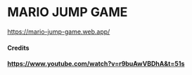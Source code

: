 # MARIO JUMP GAME 

https://mario-jump-game.web.app/

#### Credits

#### https://www.youtube.com/watch?v=r9buAwVBDhA&t=51s
